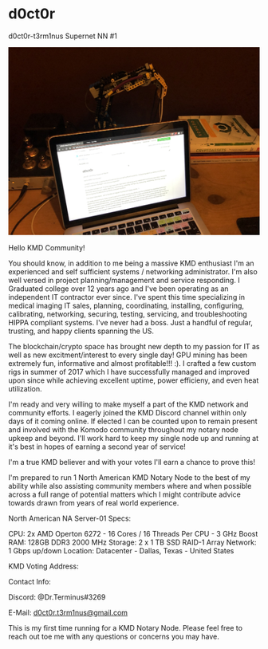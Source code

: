 # d0ct0r
d0ct0r-t3rm1nus Supernet NN #1

![alt text](https://github.com/d0ct0r-t3rm1nus/d0ct0r/blob/master/d0ct0r-01.jpg)

Hello KMD Community!

You should know, in addition to me being a massive KMD enthusiast I'm an experienced and self sufficient systems / networking administrator. I'm also well versed in project planning/management and service responding. I Graduated college over 12 years ago and I've been operating as an independent IT contractor ever since. I've spent this time specializing in medical imaging IT sales, planning, coordinating, installing, configuring, calibrating, networking, securing, testing, servicing, and troubleshooting HIPPA compliant systems. I've never had a boss. Just a handful of regular, trusting, and happy clients spanning the US.

The blockchain/crypto space has brought new depth to my passion for IT as well as new excitment/interest to every single day! GPU mining has been extremely fun, informative and almost profitable!!! :). I crafted a few custom rigs in summer of 2017 which I have successfully managed and improved upon since while achieving excellent uptime, power efficieny, and even heat utilization.

I'm ready and very willing to make myself a part of the KMD network and community efforts. I eagerly joined the KMD Discord channel within only days of it coming online. If elected I can be counted upon to remain present and involved with the Komodo community throughout my notary node upkeep and beyond. I'll work hard to keep my single node up and running at it's best in hopes of earning a second year of service!

I'm a true KMD believer and with your votes I'll earn a chance to prove this!

I'm prepared to run 1 North American KMD Notary Node to the best of my ability while also assisting community members where and when possible across a full range of potential matters which I might contribute advice towards drawn from years of real world experience.


North American NA Server-01 Specs:

CPU: 2x AMD Operton 6272 - 16 Cores / 16 Threads Per CPU - 3 GHz Boost
RAM: 128GB DDR3 2000 MHz
Storage: 2 x 1 TB SSD RAID-1 Array
Network: 1 Gbps up/down
Location:	Datacenter - Dallas, Texas - United States

KMD Voting Address:


Contact Info:

Discord: @Dr.Terminus#3269

E-Mail: d0ct0r.t3rm1nus@gmail.com

This is my first time running for a KMD Notary Node.
Please feel free to reach out toe me with any questions or concerns you may have.
